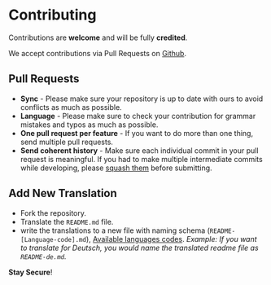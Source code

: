 # Contributing

Contributions are **welcome** and will be fully **credited**.

We accept contributions via Pull Requests on [Github](https://github.com/shieldfy/API-Security-Checklist).


## Pull Requests

- **Sync** - Please make sure your repository is up to date with ours to avoid conflicts as much as possible.
- **Language** - Please make sure to check your contribution for grammar mistakes and typos as much as possible.
- **One pull request per feature** - If you want to do more than one thing, send multiple pull requests.
- **Send coherent history** - Make sure each individual commit in your pull request is meaningful. If you had to make multiple intermediate commits while developing, please [squash them](http://www.git-scm.com/book/en/v2/Git-Tools-Rewriting-History#Changing-Multiple-Commit-Messages) before submitting.

## Add New Translation
- Fork the repository.
- Translate the `README.md` file.
- write the translations to a new file with naming schema (`README-[Language-code].md`), [Available languages codes](https://en.wikipedia.org/wiki/List_of_ISO_639-1_codes).
*Example: If you want to translate for Deutsch, you would name the translated readme file as `README-de.md`.*

**Stay Secure**!
